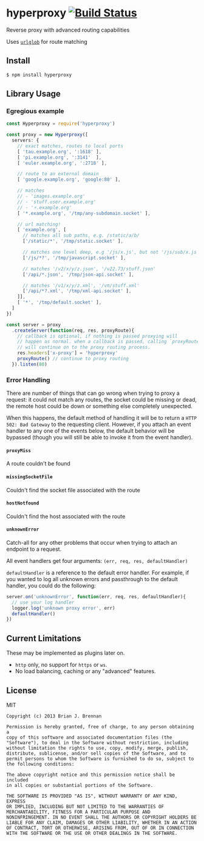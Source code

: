 # hyperproxy [![Build Status](https://secure.travis-ci.org/brianloveswords/hyperproxy.png?branch=master)](http://travis-ci.org/brianloveswords/hyperproxy)

Reverse proxy with advanced routing capabilities

Uses <code>[urlglob](https://github.com/brianloveswords/urlglob)</code> for route matching

## Install

```bash
$ npm install hyperproxy
```

## Library Usage

### Egregious example
```js
const Hyperproxy = require('hyperproxy')

const proxy = new Hyperproxy([
  servers: {
    // exact matches, routes to local ports
    [ 'tau.example.org', ':1618' ],
    [ 'pi.example.org', ':3141'  ],
    [ 'euler.example.org', ':2718' ],

    // route to an external domain
    [ 'google.example.org', 'google:80' ],

    // matches
    // - 'images.example.org'
    // - 'stuff.user.example.org'
    // - '⚡.example.org'
    [ '*.example.org', '/tmp/any-subdomain.socket' ],

    // url matching!
    [ 'example.org', [
      // matches all sub paths, e.g. /static/a/b/
      ['/static/*', '/tmp/static.socket' ],

      // matches one level deep, e.g '/js/x.js', but not '/js/sub/x.js'
      ['/js/*?', '/tmp/javascript.socket' ],

      // matches '/v2/x/y/z.json', '/v22.73/stuff.json'
      ['/api/*.json', '/tmp/json-api.socket' ],

      // matches '/v1/x/y/z.xml', '/vπ/stuff.xml'
      ['/api/*?.xml', '/tmp/xml-api.socket' ],
    ]],
    [ '*', '/tmp/default.socket' ],
  ]
})

const server = proxy
  .createServer(function(req, res, proxyRoute){
    // callback is optional, if nothing is passed proxying will
    // happen as normal. when a callback is passed, calling `proxyRoute`
    // will continue on to the proxy routing process.
    res.headers['x-proxy'] = 'hyperproxy'
    proxyRoute() // continue to proxy routing
  }).listen(80)
```

### Error Handling

There are number of things that can go wrong when trying to proxy a request: it could not match any routes, the socket could be missing or dead, the remote host could be down or something else completely unexpected.

When this happens, the default method of handling it will be to return a `HTTP 502: Bad Gateway` to the requesting client. However, if you attach an event handler to any one of the events below, the default behavior will be bypassed (though you will still be able to invoke it from the event handler).


#### <code>proxyMiss</code>
 A route couldn't be found

#### <code>missingSocketFile</code>
 Couldn't find the socket file associated with the route

#### <code>hostNotfound</code>
Couldn't find the host associated with the route

#### <code>unknownError</code>
Catch-all for any other problems that occur when trying to attach an endpoint to a request.

All event handlers get four arguments: `(err, req, res, defaultHandler)`

`defaultHandler` is a reference to the default error handler. For example, if you wanted to log all unknown errors and passthrough to the default handler, you could do the following:

```js
server.on('unknownError', function(err, req, res, defaultHandler){
  // use your log handler
  logger.log('unknown proxy error', err)
  defaultHandler()
})
```


## Current Limitations
These may be implemented as plugins later on.

* `http` only, no support for `https` or `ws`.
* No load balancing, caching or any "advanced" features.

## License

MIT

```
Copyright (c) 2013 Brian J. Brennan

Permission is hereby granted, free of charge, to any person obtaining a
copy of this software and associated documentation files (the
"Software"), to deal in the Software without restriction, including
without limitation the rights to use, copy, modify, merge, publish,
distribute, sublicense, and/or sell copies of the Software, and to
permit persons to whom the Software is furnished to do so, subject to
the following conditions:

The above copyright notice and this permission notice shall be included
in all copies or substantial portions of the Software.

THE SOFTWARE IS PROVIDED "AS IS", WITHOUT WARRANTY OF ANY KIND, EXPRESS
OR IMPLIED, INCLUDING BUT NOT LIMITED TO THE WARRANTIES OF
MERCHANTABILITY, FITNESS FOR A PARTICULAR PURPOSE AND
NONINFRINGEMENT. IN NO EVENT SHALL THE AUTHORS OR COPYRIGHT HOLDERS BE
LIABLE FOR ANY CLAIM, DAMAGES OR OTHER LIABILITY, WHETHER IN AN ACTION
OF CONTRACT, TORT OR OTHERWISE, ARISING FROM, OUT OF OR IN CONNECTION
WITH THE SOFTWARE OR THE USE OR OTHER DEALINGS IN THE SOFTWARE.
```